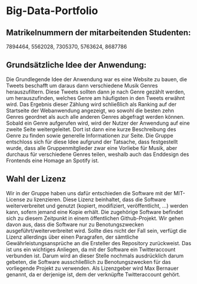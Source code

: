 # Big-Data-Portfolio

## Matrikelnummern der mitarbeitenden Studenten: 
7894464, 5562028, 7305370, 5763624, 8687786

## Grundsätzliche Idee der Anwendung: 
Die Grundlegende Idee der Anwendung war es eine Website zu bauen, die Tweets beschafft um daraus dann verschiedene Musik Genres herauszufiltern. Diese Tweets sollten dann je nach Genre gezählt werden, um herauszufinden, welches Genre am häufigsten in den Tweets erwähnt wird. Das Ergebnis dieser Zählung wird schließlich als Ranking auf der Startseite der Webanwendung angezeigt, wo sowohl die besten zehn Genres geordnet als auch alle anderen Genres abgefragt werden können. Sobald ein Genre aufgerufen wird, wird der Nutzer der Anwendung auf eine zweite Seite weitergeleitet. Dort ist dann eine kurze Beschreibung des Genre zu finden sowie generelle Informationen zur Seite. Die Gruppe entschloss sich für diese Idee aufgrund der Tatsache, dass festgestellt wurde, dass alle Gruppenmitglieder zwar eine Vorliebe für Musik, aber durchaus für verschiedene Genres teilen, weshalb auch das Enddesign des Frontends eine Homage an Spotify ist.

## Wahl der Lizenz
Wir in der Gruppe haben uns dafür entschieden die Software mit der MIT-License zu lizenzieren.
Diese Lizenz beinhaltet, dass die Software weiterverbreitet und genutzt (kopiert, modifiziert, veröffentlicht, ...) werden kann, sofern jemand eine Kopie erhält. Die zugehörige Software befindet sich zu diesem Zeitpunkt in einem öffentlichen Github-Projekt. Wir gehen davon aus, dass die Software nur zu Benotungszwecken ausgeführt/weiterverbreitet wird. Sollte dies nicht der Fall sein, verfügt die Lizenz allerdings über einen Paragrafen, der sämtliche Gewährleistungsansprüche an die Ersteller des Repository zurückweist. Das ist uns ein wichtiges Anliegen, da mit der Software ein Twitteraccount verbunden ist. Darum wird an dieser Stelle nochmals ausdrücklich darum gebeten, die Software ausschließlich zu Benotungszwecken für das vorliegende Projekt zu verwenden. Als Lizenzgeber wird Max Bernauer genannt, da er derjenige ist, dem der verknüpfte Twitteraccount gehört.